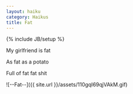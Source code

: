 ```yaml
---
layout: haiku
category: Haikus
title: Fat
---
```

{% include JB/setup %}

My girlfriend is fat

As fat as a potato

Full of fat fat shit


![--Fat--]({{ site.url }}/assets/110gqI69qjVAkM.gif)